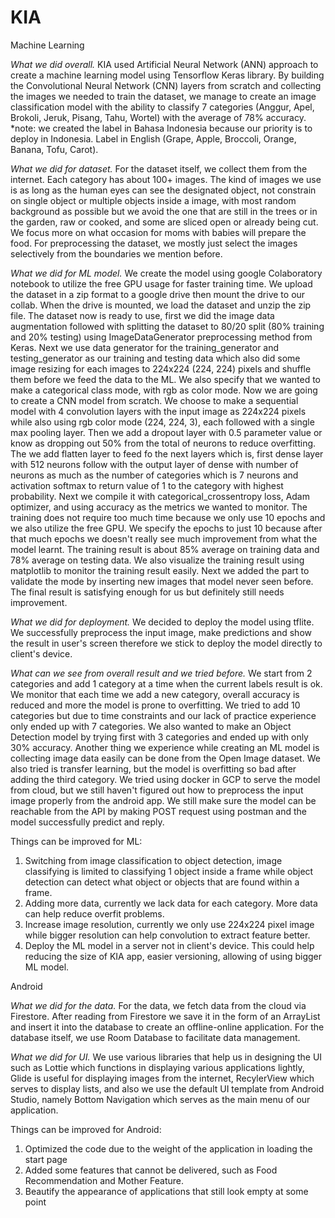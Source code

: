 # KIA


Machine Learning

*What we did overall.*
KIA used Artificial Neural Network (ANN) approach to create a machine learning model using Tensorflow Keras library. By building the Convolutional Neural Network (CNN) layers from scratch and collecting the images we needed to train the dataset, we manage to create an image classification model with the ability to classify 7 categories (Anggur, Apel, Brokoli, Jeruk, Pisang, Tahu, Wortel) with the average of 78% accuracy.
*note: we created the label in Bahasa Indonesia because our priority is to deploy in Indonesia. Label in English (Grape, Apple, Broccoli, Orange, Banana, Tofu, Carot).

*What we did for dataset.*
For the dataset itself, we collect them from the internet. Each category has about 100+ images. The kind of images we use is as long as the human eyes can see the designated object, not constrain on single object or multiple objects inside a image, with most random background as possible but we avoid the one that are still in the trees or in the garden, raw or cooked, and some are sliced open or already being cut. We focus more on what occasion for moms with babies will prepare the food. For preprocessing the dataset, we mostly just select the images selectively from the boundaries we mention before.

*What we did for ML model.*
We create the model using google Colaboratory notebook to utilize the free GPU usage for faster training time. We upload the dataset in a zip format to a google drive then mount the drive to our collab. When the drive is mounted, we load the dataset and unzip the zip file. The dataset now is ready to use, first we did the image data augmentation followed with splitting the dataset to 80/20 split (80% training and 20% testing) using ImageDataGenerator preprocessing method from Keras. Next we use data generator for the training_generator and testing_generator as our training and testing data which also did some image resizing for each images to 224x224 (224, 224) pixels and shuffle them before we feed the data to the ML. We also specify that we wanted to make a categorical class mode, with rgb as color mode.
Now we are going to create a CNN model from scratch. We choose to make a sequential model with 4 convolution layers with the input image as 224x224 pixels while also using rgb color mode (224, 224, 3), each followed with a single max pooling layer. Then we add a dropout layer with 0.5 parameter value or know as dropping out 50% from the total of neurons to reduce overfitting. The we add flatten layer to feed fo the next layers which is, first dense layer with 512 neurons follow with the output layer of dense with number of neurons as much as the number of categories which is 7 neurons and activation softmax to return value of 1 to the category with highest probability. Next we compile it with categorical_crossentropy loss, Adam optimizer, and using accuracy as the metrics we wanted to monitor.
The training does not require too much time because we only use 10 epochs and we also utilize the free GPU. We specify the epochs to just 10 because after that much epochs we doesn't really see much improvement from what the model learnt. The training result is about 85% average on training data and 78% average on testing data. We also visualize the training result using matplotlib to monitor the training result easily. Next we added the part to validate the mode by inserting new images that model never seen before. The final result is satisfying enough for us but definitely still needs improvement.

*What we did for deployment.*
We decided to deploy the model using tflite. We successfully preprocess the input image, make predictions and show the result in user's screen therefore we stick to deploy the model directly to client's device.

*What can we see from overall result and we tried before.*
We start from 2 categories and add 1 category at a time when the current labels result is ok. We monitor that each time we add a new category, overall accuracy is reduced and more the model is prone to overfitting. We tried to add 10 categories but due to time constraints and our lack of practice experience only ended up with 7 categories. We also wanted to make an Object Detection model by trying first with 3 categories and ended up with only 30% accuracy. Another thing we experience while creating an ML model is collecting image data easily can be done from the Open Image dataset. We also tried is transfer learning, but the model is overfitting so bad after adding the third category. We tried using docker in GCP to serve the model from cloud, but we still haven't figured out how to preprocess the input image properly from the android app. We still make sure the model can be reachable from the API by making POST request using postman and the model successfully predict and reply.

Things can be improved for ML:
1. Switching from image classification to object detection, image classifying is limited to classifying 1 object inside a frame while object detection can detect what object or objects that are found within a frame.
2. Adding more data, currently we lack data for each category. More data can help reduce overfit problems.
3. Increase image resolution, currently we only use 224x224 pixel image while bigger resolution can help convolution to extract feature better.
4. Deploy the ML model in a server not in client's device. This could help reducing the size of KIA app, easier versioning, allowing of using bigger ML model.


Android

*What we did for the data.*
For the data, we fetch data from the cloud via Firestore. After reading from Firestore we save it in the form of an ArrayList and insert it into the database to create an offline-online application. For the database itself, we use Room Database to facilitate data management.

*What we did for UI.*
We use various libraries that help us in designing the UI such as Lottie which functions in displaying various applications lightly, Glide is useful for displaying images from the internet, RecylerView which serves to display lists, and also we use the default UI template from Android Studio, namely Bottom Navigation which serves as the main menu of our application.

Things can be improved for Android:
1. Optimized the code due to the weight of the application in loading the start page
2. Added some features that cannot be delivered, such as Food Recommendation and Mother Feature.
3. Beautify the appearance of applications that still look empty at some point

